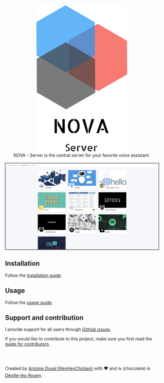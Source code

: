 <div align="center">
    <a href="//nova-assistant.com" rel="nofollow">
        <img src="https://github.com/HeyHeyChicken/NOVA-Server/blob/master/resources/github-logo.svg" alt="NOVA" width="300">
    </a>
    <br>
    NOVA - Server is the central server for your favorite voice assistant.<br>
</div>

<br> 

<div align="center">
    <a href="//nova-assistant.com">
      <img style="border:1px solid black;" src="https://github.com/HeyHeyChicken/NOVA-Server/blob/master/resources/screenshot.jpg">
    </a>
</div>

## Installation

Follow the [installation guide](//github.com/HeyHeyChicken/NOVA#installation).

## Usage

Follow the [usage guide](//github.com/HeyHeyChicken/NOVA#usage).

## Support and contribution

I provide support for all users through [GitHub issues](//github.com/HeyHeyChicken/NOVA-Server/issues).

If you would like to contribute to this project, make sure you first read the [guide for contributors](//github.com/HeyHeyChicken/NOVA/blob/master/CONTRIBUTING.md).

<br>
<br>

Created by [Antoine Duval (HeyHeyChicken)](//antoine.cuffel.fr) with ❤ and ☕ (chocolate) in [Déville-lès-Rouen](//en.wikipedia.org/wiki/Déville-lès-Rouen).
